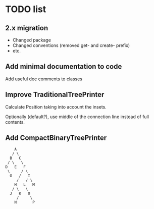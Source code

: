 # TODO list

## 2.x migration

- Changed package
- Changed conventions (removed get- and create- prefix)
- etc.

## Add minimal documentation to code

Add useful doc comments to classes

##  Improve TraditionalTreePrinter

Calculate Position taking into account the insets.

Optionally (default?), use middle of the connection line instead of full contents.

## Add CompactBinaryTreePrinter

        A
       / \
      B   C
     / \   \
    D   E   F
     \     / \
      G   /   I
         /   / \
        H   L   M
       / \   \
      J   K   O
         /     \
        N       P
